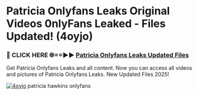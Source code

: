 # Patricia Onlyfans Leaks Original Videos 0nlyFans Leaked - Files Updated! (4oyjo)

<h3>🔴 CLICK HERE 🌐==►► <a href="https://tinyurl.com/x26r9saj" rel="nofollow">Patricia Onlyfans Leaks Updated Files</a></h3>

Get Patricia Onlyfans Leaks and all content. Now you can access all videos and pictures of Patricia Onlyfans Leaks. New Updated Files 2025!

[![4oyjo](https://i.imgur.com/LkgZPqh.gif)](https://tinyurl.com/x26r9saj)
patricia hawkins onlyfans